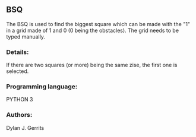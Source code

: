 ## BSQ
The BSQ is used to find the biggest square which can be made with the "1" in a grid made of 1 and 0 (0 being the obstacles).
The grid needs to be typed manually.

### Details:  
If there are two squares (or more) being the same zise, the first one is selected.

### Programming language:
PYTHON 3

### Authors:  
Dylan J. Gerrits
